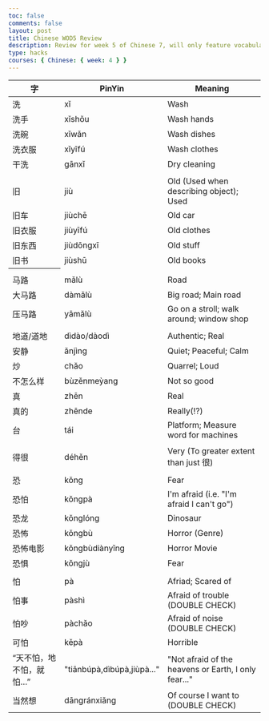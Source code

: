 ```yaml
---
toc: false
comments: false
layout: post
title: Chinese WOD5 Review
description: Review for week 5 of Chinese 7, will only feature vocabulary and grammar pertaining to the Week 5 WOD Quiz
type: hacks
courses: { Chinese: { week: 4 } }
---
```

<style>
    table.center {
        margin-left: auto;
        margin-right: auto;
    }
    tr.split {
        border-top: solid 4px #e9eebc;
    }
</style>

<table class="center">
    <thead>
    <tr>
        <th>字</th>
        <th>PinYin</th>
        <th>Meaning</th>
    </tr>
    </thead>
    <tbody>
    <tr>
        <td>洗</td>
        <td>xǐ</td>
        <td>Wash</td>
    </tr>
    <tr>
        <td>洗手</td>
        <td>xǐshǒu</td>
        <td>Wash hands</td>
    </tr>
    <tr>
        <td>洗碗</td>
        <td>xǐwǎn</td>
        <td>Wash dishes</td>
    </tr>
    <tr>
        <td>洗衣服</td>
        <td>xǐyīfú</td>
        <td>Wash clothes</td>
    </tr>
    <tr>
        <td>干洗</td>
        <td>gānxǐ</td>
        <td>Dry cleaning</td>
    </tr>
    <tr>
        <td></td>
    </tr>
    <tr>
        <td>旧</td>
        <td>jiù</td>
        <td>Old (Used when describing object); Used</td>
    </tr>
    <tr>
        <td>旧车</td>
        <td>jiùchē</td>
        <td>Old car</td>
    </tr>
    <tr>
        <td>旧衣服</td>
        <td>jiùyīfú</td>
        <td>Old clothes</td>
    </tr>
    <tr>
        <td>旧东西</td>
        <td>jiùdōngxī</td>
        <td>Old stuff</td>
    </tr>
    <tr>
        <td>旧书</td>
        <td>jiùshū</td>
        <td>Old books</td>
    </tr>
    <tr><th></th></tr>
    <tr>
        <td>马路</td>
        <td>mǎlù</td>
        <td>Road</td>
    </tr>
    <tr>
        <td>大马路</td>
        <td>dàmǎlù</td>
        <td>Big road; Main road</td>
    </tr>
    <tr>
        <td>压马路</td>
        <td>yāmǎlù</td>
        <td>Go on a stroll; walk around; window shop</td>
    </tr>
    <tr><td></td></tr>
    <tr>
        <td>地道/道地</td>
        <td>dìdào/dàodì</td>
        <td>Authentic; Real</td>
    </tr>
    <tr>
        <td>安静</td>
        <td>ǎnjìng</td>
        <td>Quiet; Peaceful; Calm</td>
    </tr>
    <tr>
        <td>炒</td>
        <td>chǎo</td>
        <td>Quarrel; Loud</td>
    </tr>
    <tr>
        <td>不怎么样</td>
        <td>bùzěnmeỳang</td>
        <td>Not so good</td>
    </tr>
    <tr>
        <td>真</td>
        <td>zhēn</td>
        <td>Real</td>
    </tr>
    <tr>
        <td>真的</td>
        <td>zhēnde</td>
        <td>Really(!?)</td>
    </tr>
    <tr>
        <td>台</td>
        <td>tái</td>
        <td>Platform; Measure word for machines</td>
    </tr>
    <tr><td></td></tr>
    <tr>
        <td>得很</td>
        <td>déhěn</td>
        <td>Very (To greater extent than just 很)</td>
    </tr>
    <tr><td></td></tr>
    <tr>
        <td>恐</td>
        <td>kǒng</td>
        <td>Fear</td>
    </tr>
    <tr>
        <td>恐怕</td>
        <td>kǒngpà</td>
        <td>I'm afraid (i.e. "I'm afraid I can't go")</td>
    </tr>
    <tr>
        <td>恐龙</td>
        <td>kǒnglóng</td>
        <td>Dinosaur</td>
    </tr>
    <tr>
        <td>恐怖</td>
        <td>kǒngbù</td>
        <td>Horror (Genre)</td>
    </tr>
    <tr>
        <td>恐怖电影</td>
        <td>kǒngbùdiànyǐng</td>
        <td>Horror Movie</td>
    </tr>
    <tr>
        <td>恐惧</td>
        <td>kǒngjù</td>
        <td>Fear</td>
    </tr>
    <tr><td></td></tr>
    <tr>
        <td>怕</td>
        <td>pà</td>
        <td>Afriad; Scared of</td>
    </tr>
    <tr>
        <td>怕事</td>
        <td>pàshì</td>
        <td>Afraid of trouble (DOUBLE CHECK)</td>
    </tr>
    <tr>
        <td>怕吵</td>
        <td>pàchǎo</td>
        <td>Afraid of noise (DOUBLE CHECK)</td>
    </tr>
    <tr>
        <td>可怕</td>
        <td>kěpà</td>
        <td>Horrible</td>
    </tr>
    <tr>
        <td>“天不怕，地不怕，就怕…”</td>
        <td>"tiānbúpà,dìbúpà,jiùpà..."</td>
        <td>"Not afraid of the heavens or Earth, I only fear..."</td>
    </tr>
    <tr>
        <td>当然想</td>
        <td>dāngránxiǎng</td>
        <td>Of course I want to (DOUBLE CHECK)</td>
    </tr>
    </tbody>
</table>